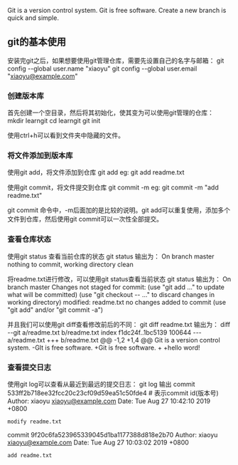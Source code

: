 Git is a version control system.
Git is free software.
Create a new branch is quick and simple.


## git的基本使用
安装完git之后，如果想要使用git管理仓库，需要先设置自己的名字与邮箱：
git config --global user.name "xiaoyu"
git config --global user.email "xiaoyu@example.com"


### 创建版本库
首先创建一个空目录，然后将其初始化，使其变为可以使用git管理的仓库：
mkdir learngit
cd learngit
git init

使用ctrl+h可以看到文件夹中隐藏的文件。

### 将文件添加到版本库
使用git add，将文件添加到仓库
git add <file>
eg: git add readme.txt

使用git commit，将文件提交到仓库
git commit -m <message>
eg: git commit -m "add readme.txt"

git commit 命令中，-m后面加的是比较的说明。git add可以重复使用，添加多个文件到仓库，然后使用git commit可以一次性全部提交。

### 查看仓库状态
使用git status 查看当前仓库的状态
git status
输出为：
On branch master
nothing to commit, working directory clean

将readme.txt进行修改，可以使用git status查看当前状态
git status
输出为：
On branch master
Changes not staged for commit:
  (use "git add <file>..." to update what will be committed)
  (use "git checkout -- <file>..." to discard changes in working directory)
         modified:   readme.txt
no changes added to commit (use "git add" and/or "git commit -a")

并且我们可以使用git diff查看修改前后的不同：
git diff readme.txt
输出为：
diff --git a/readme.txt b/readme.txt
index f1dc24f..1bc5139 100644
--- a/readme.txt
+++ b/readme.txt
@@ -1,2 +1,4 @@
 Git is a version control system.
-GIt is free software.
+Git is free software.
+
+hello word!


### 查看提交日志
使用git log可以查看从最近到最远的提交日志：
git log 
输出
commit 533ff2b718ee32fcc20c23cf09d59ea51c50fde4  # 表示commit id(版本号)
Author: xiaoyu <xiaoyu@example.com>
Date:   Tue Aug 27 10:42:10 2019 +0800

    modify readme.txt

commit 9f20c6fa523965339045d1ba1177388d818e2b70
Author: xiaoyu <xiaoyu@example.com>
Date:   Tue Aug 27 10:03:02 2019 +0800

    add readme.txt

